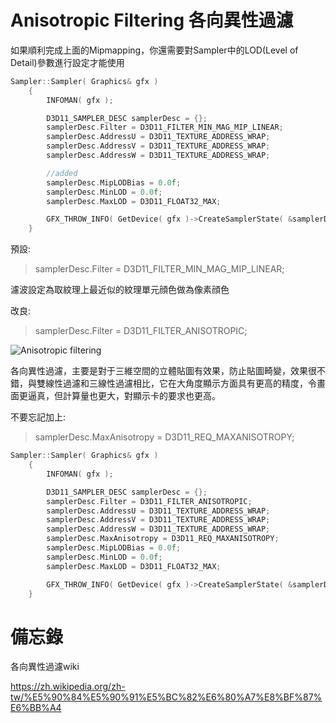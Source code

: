 # Anisotropic Filtering 各向異性過濾

如果順利完成上面的Mipmapping，你還需要對Sampler中的LOD(Level of Detail)參數進行設定才能使用

```c++
Sampler::Sampler( Graphics& gfx )
	{
		INFOMAN( gfx );

		D3D11_SAMPLER_DESC samplerDesc = {};
		samplerDesc.Filter = D3D11_FILTER_MIN_MAG_MIP_LINEAR;
		samplerDesc.AddressU = D3D11_TEXTURE_ADDRESS_WRAP;
		samplerDesc.AddressV = D3D11_TEXTURE_ADDRESS_WRAP;
		samplerDesc.AddressW = D3D11_TEXTURE_ADDRESS_WRAP;

		//added
		samplerDesc.MipLODBias = 0.0f;
		samplerDesc.MinLOD = 0.0f;
		samplerDesc.MaxLOD = D3D11_FLOAT32_MAX;

		GFX_THROW_INFO( GetDevice( gfx )->CreateSamplerState( &samplerDesc,&pSampler ) );
	}
```

預設:
> samplerDesc.Filter = D3D11_FILTER_MIN_MAG_MIP_LINEAR;

濾波設定為取紋理上最近似的紋理單元顔色做為像素顔色

改良:
> samplerDesc.Filter = D3D11_FILTER_ANISOTROPIC;

![Anisotropic filtering](https://upload.wikimedia.org/wikipedia/zh/3/30/%E5%90%84%E5%90%91%E5%BC%82%E6%80%A7%E8%BF%87%E6%BB%A4.jpg)

各向異性過濾，主要是對于三維空間的立體貼圖有效果，防止貼圖畸變，效果很不錯，與雙線性過濾和三線性過濾相比，它在大角度顯示方面具有更高的精度，令畫面更逼真，但計算量也更大，對顯示卡的要求也更高。

不要忘記加上:
> samplerDesc.MaxAnisotropy = D3D11_REQ_MAXANISOTROPY;

```c++
Sampler::Sampler( Graphics& gfx )
	{
		INFOMAN( gfx );

		D3D11_SAMPLER_DESC samplerDesc = {};
		samplerDesc.Filter = D3D11_FILTER_ANISOTROPIC;
		samplerDesc.AddressU = D3D11_TEXTURE_ADDRESS_WRAP;
		samplerDesc.AddressV = D3D11_TEXTURE_ADDRESS_WRAP;
		samplerDesc.AddressW = D3D11_TEXTURE_ADDRESS_WRAP;
		samplerDesc.MaxAnisotropy = D3D11_REQ_MAXANISOTROPY;
		samplerDesc.MipLODBias = 0.0f;
		samplerDesc.MinLOD = 0.0f;
		samplerDesc.MaxLOD = D3D11_FLOAT32_MAX;

		GFX_THROW_INFO( GetDevice( gfx )->CreateSamplerState( &samplerDesc,&pSampler ) );
	}
```

# 備忘錄

各向異性過濾wiki

https://zh.wikipedia.org/zh-tw/%E5%90%84%E5%90%91%E5%BC%82%E6%80%A7%E8%BF%87%E6%BB%A4